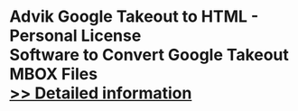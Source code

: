 # Advik Google Takeout to HTML - Personal License<br />Software to Convert Google Takeout MBOX Files<br />[>> Detailed information](https://secure.shareit.com/shareit/product.html?productid=300805005&affiliateid=200057808)